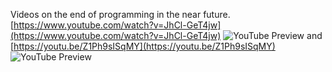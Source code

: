 <!--
date: 2024-03-01T21:14:14
edited: 2024-03-01T21:20:03
-->

Videos on the end of programming in the near future. [https://www.youtube.com/watch?v=JhCl-GeT4jw](https://www.youtube.com/watch?v=JhCl-GeT4jw)
![YouTube Preview](https://img.youtube.com/vi/JhCl-GeT4jw/mqdefault.jpg)
and
 [https://youtu.be/Z1Ph9sISqMY](https://youtu.be/Z1Ph9sISqMY)
![YouTube Preview](https://img.youtube.com/vi/Z1Ph9sISqMY/mqdefault.jpg)

